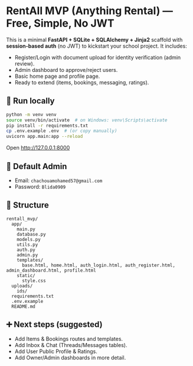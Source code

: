# RentAll MVP (Anything Rental) — Free, Simple, No JWT

This is a minimal **FastAPI + SQLite + SQLAlchemy + Jinja2** scaffold with **session-based auth** (no JWT) to kickstart your school project.
It includes:
- Register/Login with document upload for identity verification (admin review).
- Admin dashboard to approve/reject users.
- Basic home page and profile page.
- Ready to extend (items, bookings, messaging, ratings).

## 🚀 Run locally
```bash
python -m venv venv
source venv/bin/activate  # on Windows: venv\Scripts\activate
pip install -r requirements.txt
cp .env.example .env  # (or copy manually)
uvicorn app.main:app --reload
```
Open http://127.0.0.1:8000

## 🔐 Default Admin
- Email: `chachouamohamed57@gmail.com
`
- Password: `Blida0909`

## 📁 Structure
```
rentall_mvp/
  app/
    main.py
    database.py
    models.py
    utils.py
    auth.py
    admin.py
    templates/
      base.html, home.html, auth_login.html, auth_register.html, admin_dashboard.html, profile.html
    static/
      style.css
  uploads/
    ids/
  requirements.txt
  .env.example
  README.md
```

## ➕ Next steps (suggested)
- Add Items & Bookings routes and templates.
- Add Inbox & Chat (Threads/Messages tables).
- Add User Public Profile & Ratings.
- Add Owner/Admin dashboards in more detail.
